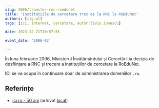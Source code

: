 ```yaml
---
slug: 2006/transfer-rnc-roedunet
title: 'Instituțiile de cercetare trec de la RNC la RoEduNet'
authors: [ilg-ul]
tags: [ici, internet, cercetare, autor:liviu.ionescu]

date: 2023-12-21T10:57:55

event_date: '2006-02'

---
```


În luna februarie 2006, Ministerul Învățământului și Cercetării ia decizia de
desființare a RNC și trecere a instituțiilor de cercetare la RoEduNet.

<!-- truncate -->

ICI se va ocupa în continuare doar de administrarea domeniilor `.ro`.

## Referințe

- [ici.ro - 50 ani](https://www.ici.ro/documents/24/ICI_Bucuresti-50_ani_tdHL8av.pdf) (arhivat [local](https://cronica-it.github.io/arhiva/))
